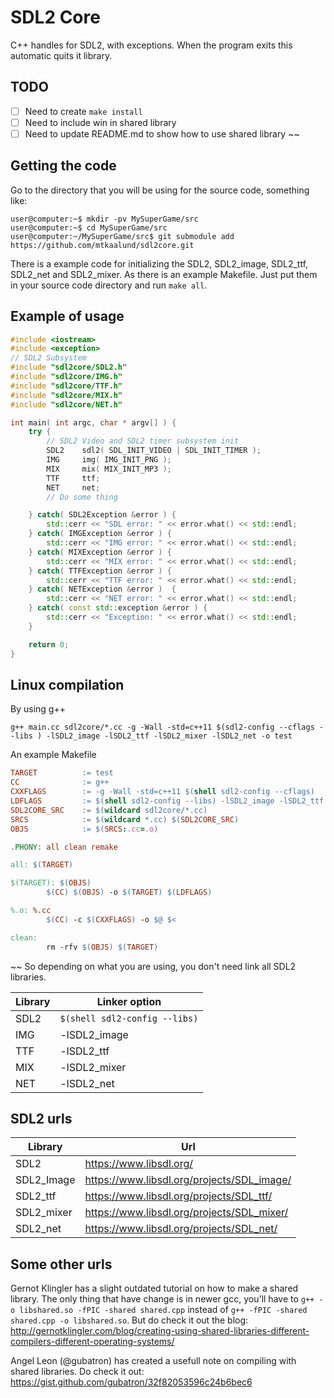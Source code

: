 # SDL2 Core
C++ handles for SDL2, with exceptions. When the program exits this automatic quits it library.

## TODO
- [ ] Need to create `make install`
- [ ] Need to include win in shared library
- [ ] Need to update README.md to show how to use shared library
~~
## Getting the code
Go to the directory that you will be using for the source code, something like:
```
user@computer:~$ mkdir -pv MySuperGame/src
user@computer:~$ cd MySuperGame/src
user@computer:~/MySuperGame/src$ git submodule add https://github.com/mtkaalund/sdl2core.git
```
There is a example code for initializing the SDL2, SDL2_image, SDL2_ttf, SDL2_net and SDL2_mixer. As there is an example Makefile. Just put them in your source code directory and run `make all`.
## Example of usage

```C++
#include <iostream>
#include <exception>
// SDL2 Subsystem
#include "sdl2core/SDL2.h"
#include "sdl2core/IMG.h"
#include "sdl2core/TTF.h"
#include "sdl2core/MIX.h"
#include "sdl2core/NET.h"

int main( int argc, char * argv[] ) {
    try {
        // SDL2 Video and SDL2 timer subsystem init
        SDL2    sdl2( SDL_INIT_VIDEO | SDL_INIT_TIMER );
        IMG     img( IMG_INIT_PNG );
        MIX     mix( MIX_INIT_MP3 );
        TTF     ttf;
        NET     net;
        // Do some thing

    } catch( SDL2Exception &error ) {
        std::cerr << "SDL error: " << error.what() << std::endl;
    } catch( IMGException &error ) {
        std::cerr << "IMG error: " << error.what() << std::endl;
    } catch( MIXException &error ) {
        std::cerr << "MIX error: " << error.what() << std::endl;
    } catch( TTFException &error ) {
        std::cerr << "TTF error: " << error.what() << std::endl;
    } catch( NETException &error )  {
        std::cerr << "NET error: " << error.what() << std::endl;
    } catch( const std::exception &error ) {
        std::cerr << "Exception: " << error.what() << std::endl;
    }

    return 0;
}
```

## Linux compilation
By using g++
```
g++ main.cc sdl2core/*.cc -g -Wall -std=c++11 $(sdl2-config --cflags --libs ) -lSDL2_image -lSDL2_ttf -lSDL2_mixer -lSDL2_net -o test 
```

An example Makefile
```Makefile
TARGET          := test
CC              := g++
CXXFLAGS        := -g -Wall -std=c++11 $(shell sdl2-config --cflags)
LDFLAGS         := $(shell sdl2-config --libs) -lSDL2_image -lSDL2_ttf -lSDL2_mixer -lSDL2_net
SDL2CORE_SRC    := $(wildcard sdl2core/*.cc)
SRCS            := $(wildcard *.cc) $(SDL2CORE_SRC)
OBJS            := $(SRCS:.cc=.o)

.PHONY: all clean remake

all: $(TARGET)

$(TARGET): $(OBJS)
        $(CC) $(OBJS) -o $(TARGET) $(LDFLAGS)

%.o: %.cc
        $(CC) -c $(CXXFLAGS) -o $@ $<

clean:
        rm -rfv $(OBJS) $(TARGET)
```
~~
So depending on what you are using, you don't need link all SDL2 libraries.

Library | Linker option
--------|--------------
SDL2    | `$(shell sdl2-config --libs)`
IMG     | -lSDL2_image
TTF     | -lSDL2_ttf
MIX     | -lSDL2_mixer
NET     | -lSDL2_net

## SDL2 urls

Library | Url
--------|-----
SDL2 | https://www.libsdl.org/
SDL2_Image | https://www.libsdl.org/projects/SDL_image/
SDL2_ttf | https://www.libsdl.org/projects/SDL_ttf/
SDL2_mixer | https://www.libsdl.org/projects/SDL_mixer/
SDL2_net | https://www.libsdl.org/projects/SDL_net/

## Some other urls
Gernot Klingler has a slight outdated tutorial on how to make a shared library. The only thing that have change is in newer gcc, you'll have to `g++ -o libshared.so -fPIC -shared shared.cpp` instead of `g++ -fPIC -shared shared.cpp -o libshared.so`.
But do check it out the blog: http://gernotklingler.com/blog/creating-using-shared-libraries-different-compilers-different-operating-systems/

Angel Leon (@gubatron) has created a usefull note on compiling with shared libraries. Do check it out: https://gist.github.com/gubatron/32f82053596c24b6bec6

